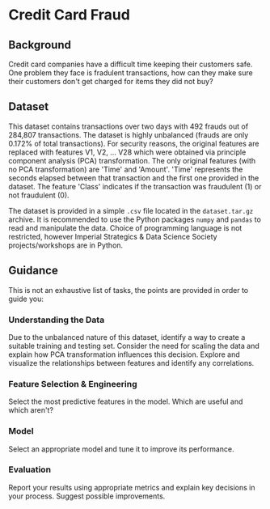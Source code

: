 # Credit Card Fraud

## Background

Credit card companies have a difficult time keeping their customers safe. One problem they face is fradulent transactions, how can they make sure their customers don't get charged for items they did not buy?

## Dataset

This dataset contains transactions over two days with 492 frauds out of 284,807 transactions. The dataset is highly unbalanced (frauds are only 0.172% of total transactions). For security reasons, the original features are replaced with features V1, V2, ... V28 which were obtained via principle component analysis (PCA) transformation. The only original features (with no PCA transformation) are 'Time' and 'Amount'. 'Time' represents the seconds elapsed between that transaction and the first one provided in the dataset. The feature 'Class' indicates if the transaction was fraudulent (1) or not fraudulent (0).

The dataset is provided in a simple `.csv` file located in the `dataset.tar.gz` archive. It is recommended to use the Python packages `numpy` and `pandas` to read and manipulate the data. Choice of programming language is not restricted, however Imperial Strategics & Data Science Society projects/workshops are in Python. 

## Guidance

This is not an exhaustive list of tasks, the points are provided in order to guide you:

### Understanding the Data

Due to the unbalanced nature of this dataset, identify a way to create a suitable training and testing set. Consider the need for scaling the data and explain how PCA transformation influences this decision. Explore and visualize the relationships between features and identify any correlations.

### Feature Selection & Engineering

Select the most predictive features in the model. Which are useful and which aren't?

### Model

Select an appropriate model and tune it to improve its performance.

### Evaluation

Report your results using appropriate metrics and explain key decisions in your process. Suggest possible improvements.